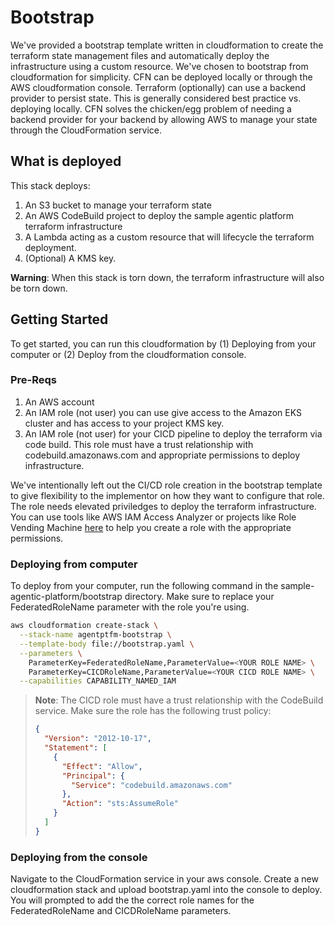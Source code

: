 # Bootstrap
We've provided a bootstrap template written in cloudformation to create the terraform state management files and automatically deploy the infrastructure using a custom resource. We've chosen to bootstrap from cloudformation for simplicity. CFN can be deployed locally or through the AWS cloudformation console. Terraform (optionally) can use a backend provider to persist state. This is generally considered best practice vs. deploying locally. CFN solves the chicken/egg problem of needing a backend provider for your backend by allowing AWS to manage your state through the CloudFormation service. 

## What is deployed
This stack deploys: 
1. An S3 bucket to manage your terraform state
2. An AWS CodeBuild project to deploy the sample agentic platform terraform infrastructure
3. A Lambda acting as a custom resource that will lifecycle the terraform deployment. 
5. (Optional) A KMS key. 

**Warning**: When this stack is torn down, the terraform infrastructure will also be torn down. 

## Getting Started
To get started, you can run this cloudformation by (1) Deploying from your computer or (2) Deploy from the cloudformation console.

### Pre-Reqs
1. An AWS account 
2. An IAM role (not user) you can use give access to the Amazon EKS cluster and has access to your project KMS key.
3. An IAM role (not user) for your CICD pipeline to deploy the terraform via code build. This role must have a trust relationship with codebuild.amazonaws.com and appropriate permissions to deploy infrastructure.

We've intentionally left out the CI/CD role creation in the bootstrap template to give flexibility to the implementor on how they want to configure that role. The role needs elevated priviledges to deploy the terraform infrastructure. You can use tools like AWS IAM Access Analyzer or projects like Role Vending Machine [here](https://github.com/aws-samples/role-vending-machine) to help you create a role with the appropriate permissions.


### Deploying from computer
To deploy from your computer, run the following command in the sample-agentic-platform/bootstrap directory. Make sure to replace your FederatedRoleName parameter with the role you're using. 
```bash
aws cloudformation create-stack \
  --stack-name agentptfm-bootstrap \
  --template-body file://bootstrap.yaml \
  --parameters \
    ParameterKey=FederatedRoleName,ParameterValue=<YOUR ROLE NAME> \
    ParameterKey=CICDRoleName,ParameterValue=<YOUR CICD ROLE NAME> \
  --capabilities CAPABILITY_NAMED_IAM
```

> **Note**: The CICD role must have a trust relationship with the CodeBuild service. Make sure the role has the following trust policy:
> ```json
> {
>   "Version": "2012-10-17",
>   "Statement": [
>     {
>       "Effect": "Allow",
>       "Principal": {
>         "Service": "codebuild.amazonaws.com"
>       },
>       "Action": "sts:AssumeRole"
>     }
>   ]
> }
> ```
### Deploying from the console
Navigate to the CloudFormation service in your aws console. Create a new cloudformation stack and upload bootstrap.yaml into the console to deploy. You will prompted to add the the correct role names for the FederatedRoleName and CICDRoleName parameters.

